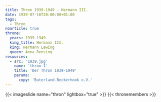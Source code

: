 ```yaml
---
title: Thron 1939-1949 - Hermann III.
date: 1939-07-16T20:00:00+01:00
tags:
  - Thron
noarticle: true
throne:
  years: 1939-1949
  king_title: Hermann III.
  king: Hermann Lewing
  queen: Anna Rensing
resources:
  - src: '1939.jpg'
    name: 'thron-1'
    title: 'Der Thron 1939-1949'
    params:
      copy: 'Buterland-Beckerhook e.V.'
---
```

{{< imageslide name="thron" lightbox="true" >}}
{{< thronemembers >}}
